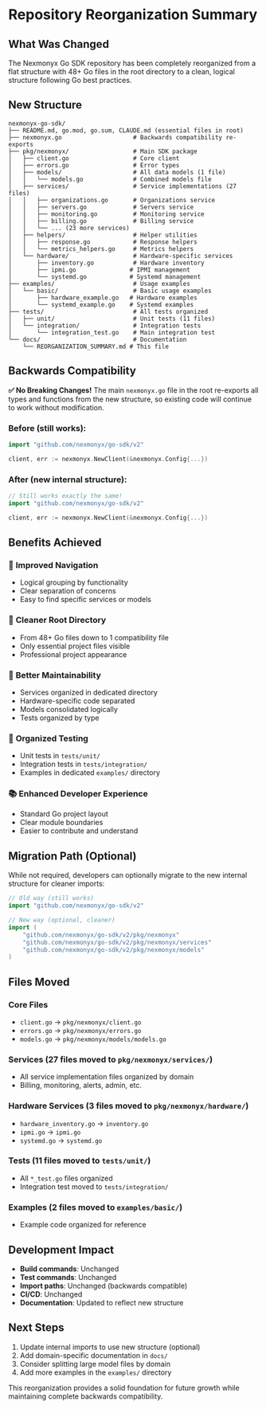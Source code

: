 # Repository Reorganization Summary

## What Was Changed

The Nexmonyx Go SDK repository has been completely reorganized from a flat structure with 48+ Go files in the root directory to a clean, logical structure following Go best practices.

## New Structure

```
nexmonyx-go-sdk/
├── README.md, go.mod, go.sum, CLAUDE.md (essential files in root)
├── nexmonyx.go                    # Backwards compatibility re-exports
├── pkg/nexmonyx/                  # Main SDK package
│   ├── client.go                  # Core client
│   ├── errors.go                  # Error types
│   ├── models/                    # All data models (1 file)
│   │   └── models.go              # Combined models file
│   ├── services/                  # Service implementations (27 files)
│   │   ├── organizations.go       # Organizations service
│   │   ├── servers.go             # Servers service
│   │   ├── monitoring.go          # Monitoring service
│   │   ├── billing.go             # Billing service
│   │   └── ... (23 more services)
│   ├── helpers/                   # Helper utilities
│   │   ├── response.go            # Response helpers
│   │   └── metrics_helpers.go     # Metrics helpers
│   └── hardware/                  # Hardware-specific services
│       ├── inventory.go           # Hardware inventory
│       ├── ipmi.go               # IPMI management
│       └── systemd.go            # Systemd management
├── examples/                      # Usage examples
│   └── basic/                     # Basic usage examples
│       ├── hardware_example.go   # Hardware examples
│       └── systemd_example.go    # Systemd examples
├── tests/                         # All tests organized
│   ├── unit/                      # Unit tests (11 files)
│   └── integration/               # Integration tests
│       └── integration_test.go    # Main integration test
└── docs/                          # Documentation
    └── REORGANIZATION_SUMMARY.md # This file
```

## Backwards Compatibility

**✅ No Breaking Changes!** The main `nexmonyx.go` file in the root re-exports all types and functions from the new structure, so existing code will continue to work without modification.

### Before (still works):
```go
import "github.com/nexmonyx/go-sdk/v2"

client, err := nexmonyx.NewClient(&nexmonyx.Config{...})
```

### After (new internal structure):
```go
// Still works exactly the same!
import "github.com/nexmonyx/go-sdk/v2"

client, err := nexmonyx.NewClient(&nexmonyx.Config{...})
```

## Benefits Achieved

### 🎯 **Improved Navigation**
- Logical grouping by functionality
- Clear separation of concerns
- Easy to find specific services or models

### 🧹 **Cleaner Root Directory**
- From 48+ Go files down to 1 compatibility file
- Only essential project files visible
- Professional project appearance

### 🔧 **Better Maintainability**
- Services organized in dedicated directory
- Hardware-specific code separated
- Models consolidated logically
- Tests organized by type

### 🧪 **Organized Testing**
- Unit tests in `tests/unit/`
- Integration tests in `tests/integration/`
- Examples in dedicated `examples/` directory

### 📚 **Enhanced Developer Experience**
- Standard Go project layout
- Clear module boundaries
- Easier to contribute and understand

## Migration Path (Optional)

While not required, developers can optionally migrate to the new internal structure for cleaner imports:

```go
// Old way (still works)
import "github.com/nexmonyx/go-sdk/v2"

// New way (optional, cleaner)
import (
    "github.com/nexmonyx/go-sdk/v2/pkg/nexmonyx"
    "github.com/nexmonyx/go-sdk/v2/pkg/nexmonyx/services"
    "github.com/nexmonyx/go-sdk/v2/pkg/nexmonyx/models"
)
```

## Files Moved

### Core Files
- `client.go` → `pkg/nexmonyx/client.go`
- `errors.go` → `pkg/nexmonyx/errors.go`
- `models.go` → `pkg/nexmonyx/models/models.go`

### Services (27 files moved to `pkg/nexmonyx/services/`)
- All service implementation files organized by domain
- Billing, monitoring, alerts, admin, etc.

### Hardware Services (3 files moved to `pkg/nexmonyx/hardware/`)
- `hardware_inventory.go` → `inventory.go`
- `ipmi.go` → `ipmi.go`
- `systemd.go` → `systemd.go`

### Tests (11 files moved to `tests/unit/`)
- All `*_test.go` files organized
- Integration test moved to `tests/integration/`

### Examples (2 files moved to `examples/basic/`)
- Example code organized for reference

## Development Impact

- **Build commands**: Unchanged
- **Test commands**: Unchanged  
- **Import paths**: Unchanged (backwards compatible)
- **CI/CD**: Unchanged
- **Documentation**: Updated to reflect new structure

## Next Steps

1. Update internal imports to use new structure (optional)
2. Add domain-specific documentation in `docs/`
3. Consider splitting large model files by domain
4. Add more examples in the `examples/` directory

This reorganization provides a solid foundation for future growth while maintaining complete backwards compatibility.